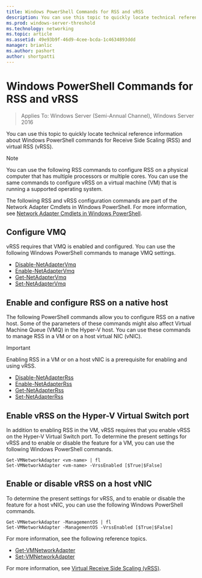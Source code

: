 ```yaml
---
title: Windows PowerShell Commands for RSS and vRSS
description: You can use this topic to quickly locate technical reference information about Windows PowerShell commands for Receive Side Scaling and vRSS in Windows Server 2016.
ms.prod: windows-server-threshold
ms.technology: networking
ms.topic: article
ms.assetid: 49e93b9f-46d9-4cee-bcda-1c4634893ddd
manager: brianlic
ms.author: pashort
author: shortpatti
---
```


# Windows PowerShell Commands for RSS and vRSS

>Applies To: Windows Server (Semi-Annual Channel), Windows Server 2016

You can use this topic to quickly locate technical reference information about Windows PowerShell commands for Receive Side Scaling \(RSS\) and virtual RSS \(vRSS\).

>[!NOTE]
>You can use the following RSS commands to configure RSS on a physical computer that has multiple processors or multiple cores. You can use the same commands to configure vRSS on a virtual machine \(VM\) that is running a supported operating system. 

The following RSS and vRSS configuration commands are part of the Network Adapter Cmdlets in Windows PowerShell. For more information, see [Network Adapter Cmdlets in Windows PowerShell](https://technet.microsoft.com/library/jj134956.aspx).

## Configure VMQ

vRSS requires that VMQ is enabled and configured. You can use the following Windows PowerShell commands to manage VMQ settings.

- [Disable-NetAdapterVmq](https://technet.microsoft.com/itpro/powershell/windows/netadapter/disable-netadaptervmq)
- [Enable-NetAdapterVmq](https://technet.microsoft.com/itpro/powershell/windows/netadapter/enable-netadaptervmq)
- [Get-NetAdapterVmq](https://technet.microsoft.com/itpro/powershell/windows/netadapter/get-netadaptervmq)
- [Set-NetAdapterVmq](https://technet.microsoft.com/itpro/powershell/windows/netadapter/set-netadaptervmq)

## Enable and configure RSS on a native host

The following PowerShell commands allow you to configure RSS on a native host. Some of the parameters of these commands might also affect Virtual Machine Queue \(VMQ\) in the Hyper-V host. You can use these commands to manage RSS in a VM or on a host virtual NIC \(vNIC\). 

>[!IMPORTANT]
>Enabling RSS in a VM or on a host vNIC is a prerequisite for enabling and using vRSS.

- [Disable-NetAdapterRss](https://technet.microsoft.com/library/jj130892.aspx)
- [Enable-NetAdapterRss](https://technet.microsoft.com/library/jj130859.aspx)
- [Get-NetAdapterRss](https://technet.microsoft.com/library/jj130912.aspx)
- [Set-NetAdapterRss](https://technet.microsoft.com/library/jj130863.aspx)

## Enable vRSS on the Hyper\-V Virtual Switch port

In addition to enabling RSS in the VM, vRSS requires that you enable vRSS on the Hyper\-V Virtual Switch port. To determine the present settings for vRSS and to enable or disable the feature for a VM, you can use the following Windows PowerShell commands.

    
    Get-VMNetworkAdapter <vm-name> | fl
    Set-VMNetworkAdapter <vm-name> -VrssEnabled [$True|$False]
    

## Enable or disable vRSS on a host vNIC

To determine the present settings for vRSS, and to enable or disable the feature for a host vNIC, you can use the following Windows PowerShell commands.

    
    Get-VMNetworkAdapter -ManagementOS | fl
    Set-VMNetworkAdapter -ManagementOS -VrssEnabled [$True|$False]
    

For more information, see the following reference topics.

- [Get-VMNetworkAdapter](https://technet.microsoft.com/itpro/powershell/windows/hyper-v/get-vmnetworkadapter)
- [Set-VMNetworkAdapter](https://technet.microsoft.com/itpro/powershell/windows/hyper-v/set-vmnetworkadapter)

For more information, see [Virtual Receive Side Scaling (vRSS)](vrss-top.md).